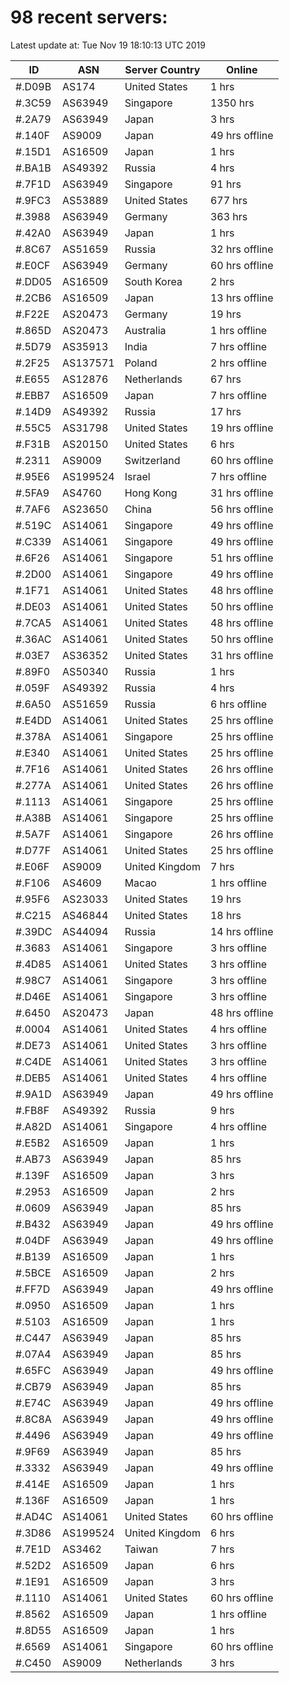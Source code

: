 # 98 recent servers:

Latest update at: Tue Nov 19 18:10:13 UTC 2019

| ID | ASN | Server Country | Online |
| -- | --- | -------------- | ------ |
| #.D09B | AS174 | United States | 1 hrs |
| #.3C59 | AS63949 | Singapore | 1350 hrs |
| #.2A79 | AS63949 | Japan | 3 hrs |
| #.140F | AS9009 | Japan | 49 hrs offline |
| #.15D1 | AS16509 | Japan | 1 hrs |
| #.BA1B | AS49392 | Russia | 4 hrs |
| #.7F1D | AS63949 | Singapore | 91 hrs |
| #.9FC3 | AS53889 | United States | 677 hrs |
| #.3988 | AS63949 | Germany | 363 hrs |
| #.42A0 | AS63949 | Japan | 1 hrs |
| #.8C67 | AS51659 | Russia | 32 hrs offline |
| #.E0CF | AS63949 | Germany | 60 hrs offline |
| #.DD05 | AS16509 | South Korea | 2 hrs |
| #.2CB6 | AS16509 | Japan | 13 hrs offline |
| #.F22E | AS20473 | Germany | 19 hrs |
| #.865D | AS20473 | Australia | 1 hrs offline |
| #.5D79 | AS35913 | India | 7 hrs offline |
| #.2F25 | AS137571 | Poland | 2 hrs offline |
| #.E655 | AS12876 | Netherlands | 67 hrs |
| #.EBB7 | AS16509 | Japan | 7 hrs offline |
| #.14D9 | AS49392 | Russia | 17 hrs |
| #.55C5 | AS31798 | United States | 19 hrs offline |
| #.F31B | AS20150 | United States | 6 hrs |
| #.2311 | AS9009 | Switzerland | 60 hrs offline |
| #.95E6 | AS199524 | Israel | 7 hrs offline |
| #.5FA9 | AS4760 | Hong Kong | 31 hrs offline |
| #.7AF6 | AS23650 | China | 56 hrs offline |
| #.519C | AS14061 | Singapore | 49 hrs offline |
| #.C339 | AS14061 | Singapore | 49 hrs offline |
| #.6F26 | AS14061 | Singapore | 51 hrs offline |
| #.2D00 | AS14061 | Singapore | 49 hrs offline |
| #.1F71 | AS14061 | United States | 48 hrs offline |
| #.DE03 | AS14061 | United States | 50 hrs offline |
| #.7CA5 | AS14061 | United States | 48 hrs offline |
| #.36AC | AS14061 | United States | 50 hrs offline |
| #.03E7 | AS36352 | United States | 31 hrs offline |
| #.89F0 | AS50340 | Russia | 1 hrs |
| #.059F | AS49392 | Russia | 4 hrs |
| #.6A50 | AS51659 | Russia | 6 hrs offline |
| #.E4DD | AS14061 | United States | 25 hrs offline |
| #.378A | AS14061 | Singapore | 25 hrs offline |
| #.E340 | AS14061 | United States | 25 hrs offline |
| #.7F16 | AS14061 | United States | 26 hrs offline |
| #.277A | AS14061 | United States | 26 hrs offline |
| #.1113 | AS14061 | Singapore | 25 hrs offline |
| #.A38B | AS14061 | Singapore | 25 hrs offline |
| #.5A7F | AS14061 | Singapore | 26 hrs offline |
| #.D77F | AS14061 | United States | 25 hrs offline |
| #.E06F | AS9009 | United Kingdom | 7 hrs |
| #.F106 | AS4609 | Macao | 1 hrs offline |
| #.95F6 | AS23033 | United States | 19 hrs |
| #.C215 | AS46844 | United States | 18 hrs |
| #.39DC | AS44094 | Russia | 14 hrs offline |
| #.3683 | AS14061 | Singapore | 3 hrs offline |
| #.4D85 | AS14061 | United States | 3 hrs offline |
| #.98C7 | AS14061 | Singapore | 3 hrs offline |
| #.D46E | AS14061 | Singapore | 3 hrs offline |
| #.6450 | AS20473 | Japan | 48 hrs offline |
| #.0004 | AS14061 | United States | 4 hrs offline |
| #.DE73 | AS14061 | United States | 3 hrs offline |
| #.C4DE | AS14061 | United States | 3 hrs offline |
| #.DEB5 | AS14061 | United States | 4 hrs offline |
| #.9A1D | AS63949 | Japan | 49 hrs offline |
| #.FB8F | AS49392 | Russia | 9 hrs |
| #.A82D | AS14061 | Singapore | 4 hrs offline |
| #.E5B2 | AS16509 | Japan | 1 hrs |
| #.AB73 | AS63949 | Japan | 85 hrs |
| #.139F | AS16509 | Japan | 3 hrs |
| #.2953 | AS16509 | Japan | 2 hrs |
| #.0609 | AS63949 | Japan | 85 hrs |
| #.B432 | AS63949 | Japan | 49 hrs offline |
| #.04DF | AS63949 | Japan | 49 hrs offline |
| #.B139 | AS16509 | Japan | 1 hrs |
| #.5BCE | AS16509 | Japan | 2 hrs |
| #.FF7D | AS63949 | Japan | 49 hrs offline |
| #.0950 | AS16509 | Japan | 1 hrs |
| #.5103 | AS16509 | Japan | 1 hrs |
| #.C447 | AS63949 | Japan | 85 hrs |
| #.07A4 | AS63949 | Japan | 85 hrs |
| #.65FC | AS63949 | Japan | 49 hrs offline |
| #.CB79 | AS63949 | Japan | 85 hrs |
| #.E74C | AS63949 | Japan | 49 hrs offline |
| #.8C8A | AS63949 | Japan | 49 hrs offline |
| #.4496 | AS63949 | Japan | 49 hrs offline |
| #.9F69 | AS63949 | Japan | 85 hrs |
| #.3332 | AS63949 | Japan | 49 hrs offline |
| #.414E | AS16509 | Japan | 1 hrs |
| #.136F | AS16509 | Japan | 1 hrs |
| #.AD4C | AS14061 | United States | 60 hrs offline |
| #.3D86 | AS199524 | United Kingdom | 6 hrs |
| #.7E1D | AS3462 | Taiwan | 7 hrs |
| #.52D2 | AS16509 | Japan | 6 hrs |
| #.1E91 | AS16509 | Japan | 3 hrs |
| #.1110 | AS14061 | United States | 60 hrs offline |
| #.8562 | AS16509 | Japan | 1 hrs offline |
| #.8D55 | AS16509 | Japan | 1 hrs |
| #.6569 | AS14061 | Singapore | 60 hrs offline |
| #.C450 | AS9009 | Netherlands | 3 hrs |

